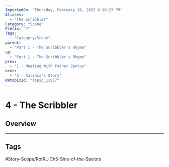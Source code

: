```yaml
---
ImportedOn: "Thursday, February 16, 2023 6:10:23 PM"
Aliases:
  - "The Scribbler"
Category: "Scene"
Prefix: "4"
Tags:
  - "Category/Scene"
parent:
  - "Part 1 - The Scribbler's Rhyme"
up:
  - "Part 1 - The Scribbler's Rhyme"
prev:
  - "1 - Meeting With Father Zantus"
next:
  - "3 - Xaliasa's Story"
RWtopicId: "Topic_11957"
---
```

# 4 - The Scribbler
## Overview

---
## Tags
#Story-Scope/RotRL-Ch5-Sins-of-the-Saviors

